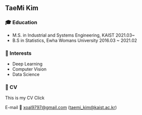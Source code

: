 ## TaeMi Kim

### :mortar_board: Education
- M.S. in Industrial and Systems Engineering, KAIST 2021.03~
- B.S in Statistics, Ewha Womans University 2016.03 ~ 2021.02

### :high_brightness: Interests
- Deep Learning
- Computer Vision
- Data Science

### :pushpin: CV
This is my CV Click



E-mail :e-mail: xoal9797@gmail.com (taemi_kim@kaist.ac.kr)
